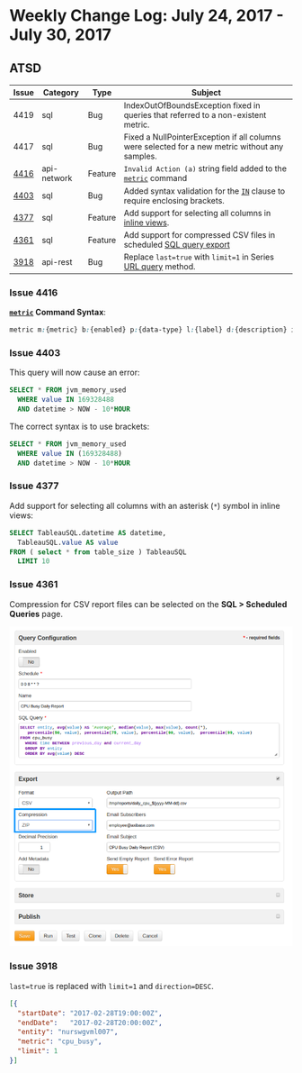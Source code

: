 # Weekly Change Log: July 24, 2017 - July 30, 2017

## ATSD

| Issue| Category    | Type    | Subject              |
|------|-------------|---------|----------------------|
| 4419 | sql | Bug | IndexOutOfBoundsException fixed in queries that referred to a non-existent metric. |
| 4417 | sql | Bug | Fixed a NullPointerException if all columns were selected for a new metric without any samples. |
| [4416](#Issue-4416) | api-network | Feature | `Invalid Action (a)` string field added to the [`metric`](../../api/network/metric.md#metric-command) command
| [4403](#Issue-4403) | sql | Bug | Added syntax validation for the [`IN`](../../sql#where-clause) clause to require enclosing brackets. |
| [4377](#Issue-4377) | sql | Feature | Add support for selecting all columns in [inline views](../../sql#inline-views). |
| [4361](#Issue-4361) | sql | Feature | Add support for compressed CSV files in scheduled [SQL query export](../../sql/scheduled-sql.md) |
| [3918](#Issue-3918) | api-rest | Bug | Replace `last=true` with `limit=1` in Series [URL query](../../api/data/series/url-query.md) method. |

### Issue 4416

**[`metric`](../../api/network/metric.md#metric-command) Command Syntax**:

```css
metric m:{metric} b:{enabled} p:{data-type} l:{label} d:{description} i:{interpolate} u:{units} f:{filter} z:{timezone} v:{versioning} a:{invalid_action} min:{minimum_value} max:{maximum_value} t:{tag-1}={text} t:{tag-2}={text}
```

### Issue 4403

This query will now cause an error:

```sql
SELECT * FROM jvm_memory_used
  WHERE value IN 169328488
  AND datetime > NOW - 10*HOUR
```

The correct syntax is to use brackets:

```sql
SELECT * FROM jvm_memory_used
  WHERE value IN (169328488)
  AND datetime > NOW - 10*HOUR
```

### Issue 4377

Add support for selecting all columns with an asterisk (`*`) symbol in inline views:

```sql
SELECT TableauSQL.datetime AS datetime,
  TableauSQL.value AS value
FROM ( select * from table_size ) TableauSQL
  LIMIT 10
```

### Issue 4361

Compression for CSV report files can be selected on the **SQL > Scheduled Queries** page.

![](./Images/4361.png)

### Issue 3918

 `last=true` is replaced with `limit=1` and `direction=DESC`.

```json
[{
  "startDate": "2017-02-28T19:00:00Z",
  "endDate":   "2017-02-28T20:00:00Z",
  "entity": "nurswgvml007",
  "metric": "cpu_busy",
  "limit": 1
}]
```
